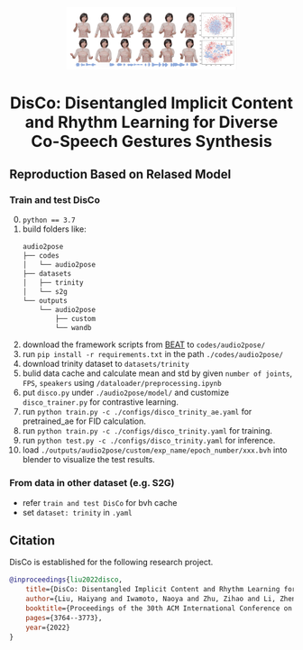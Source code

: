 <p align="center">
  <img width="60%" src="docs/assets/teaser.png" />
</p>

<h1 style="text-align: center;">
DisCo: Disentangled Implicit Content and Rhythm Learning for Diverse Co-Speech Gestures Synthesis
</h1>

 
## Reproduction Based on Relased Model
### Train and test DisCo
0. `python == 3.7`
1. build folders like:
    ```
    audio2pose
    ├── codes
    │   └── audio2pose
    ├── datasets
    │   ├── trinity
    │   └── s2g
    └── outputs
        └── audio2pose
            ├── custom
            └── wandb   
    ```
2. download the framework scripts from [BEAT](https://github.com/PantoMatrix/PantoMatrix/blob/main/train_disco_audio.py) to `codes/audio2pose/`
3. run ```pip install -r requirements.txt``` in the path `./codes/audio2pose/`
4. download trinity dataset to `datasets/trinity`
5. bulid data cache and calculate mean and std by given `number of joints`, `FPS`, `speakers` using `/dataloader/preprocessing.ipynb`
6. put ```disco.py``` under ```./audio2pose/model/``` and customize ```disco_trainer.py``` for contrastive learning.   
7. run ```python train.py -c ./configs/disco_trinity_ae.yaml``` for pretrained_ae for FID calculation.
8. run ```python train.py -c ./configs/disco_trinity.yaml``` for training.
9. run ```python test.py -c ./configs/disco_trinity.yaml``` for inference.
10. load ```./outputs/audio2pose/custom/exp_name/epoch_number/xxx.bvh``` into blender to visualize the test results.

### From data in other dataset (e.g. S2G) 
- refer `train and test DisCo` for bvh cache
- set `dataset: trinity` in `.yaml`

## Citation
DisCo is established for the following research project.
```bib
@inproceedings{liu2022disco,
    title={DisCo: Disentangled Implicit Content and Rhythm Learning for Diverse Co-Speech Gestures Synthesis},
    author={Liu, Haiyang and Iwamoto, Naoya and Zhu, Zihao and Li, Zhengqing and Zhou, You and Bozkurt, Elif and Zheng, Bo},
    booktitle={Proceedings of the 30th ACM International Conference on Multimedia},
    pages={3764--3773},
    year={2022}
}
```